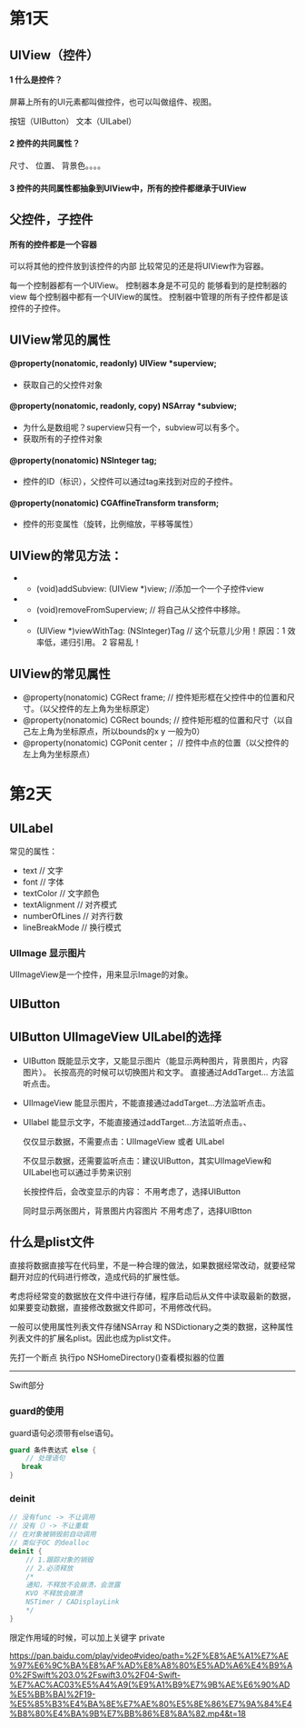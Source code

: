 # 第1天

## UIView（控件）

#### 1 什么是控件？ 
屏幕上所有的UI元素都叫做控件，也可以叫做组件、视图。

按钮（UIButton）   文本（UILabel）

#### 2 控件的共同属性？

尺寸、 位置、 背景色。。。。

#### 3 控件的共同属性都抽象到UIView中，所有的控件都继承于UIView


## 父控件，子控件

#### 所有的控件都是一个容器

可以将其他的控件放到该控件的内部
比较常见的还是将UIView作为容器。

每一个控制器都有一个UIView。
控制器本身是不可见的
能够看到的是控制器的view
每个控制器中都有一个UIView的属性。
控制器中管理的所有子控件都是该控件的子控件。


## UIView常见的属性

#### @property(nonatomic, readonly) UIView *superview;

* 获取自己的父控件对象

#### @property(nonatomic, readonly, copy) NSArray *subview;   

* 为什么是数组呢？superview只有一个，subview可以有多个。
* 获取所有的子控件对象

#### @property(nonatomic) NSInteger tag;   

* 控件的ID（标识），父控件可以通过tag来找到对应的子控件。

#### @property(nonatomic) CGAffineTransform transform;   

* 控件的形变属性（旋转，比例缩放，平移等属性）

## UIView的常见方法：

* - (void)addSubview: (UIView *)view;     //添加一个一个子控件view
* - (void)removeFromSuperview;   // 将自己从父控件中移除。
* - (UIView *)viewWithTag: (NSInteger)Tag   // 这个玩意儿少用！原因：1 效率低，递归引用。 2 容易乱！

## UIView的常见属性

* @property(nonatomic) CGRect frame;     // 控件矩形框在父控件中的位置和尺寸。（以父控件的左上角为坐标原定）
* @property(nonatomic) CGRect bounds;    // 控件矩形框的位置和尺寸（以自己左上角为坐标原点，所以bounds的x y 一般为0）
* @property(nonatomic) CGPonit center；   // 控件中点的位置（以父控件的左上角为坐标原点）



# 第2天

## UILabel

常见的属性：
* text    // 文字
* font    // 字体
* textColor     // 文字颜色
* textAlignment  // 对齐模式
* numberOfLines  // 对齐行数
* lineBreakMode   // 换行模式



### UIImage 显示图片

UIImageView是一个控件，用来显示Image的对象。


## UIButton


## UIButton UIImageView UILabel的选择

* UIButton
	既能显示文字，又能显示图片（能显示两种图片，背景图片，内容图片）。
	长按高亮的时候可以切换图片和文字。
	直接通过AddTarget... 方法监听点击。
* UIImageView
	能显示图片，不能直接通过addTarget...方法监听点击。
	
* UIlabel
	能显示文字，不能直接通过addTarget...方法监听点击。、
	
	
	仅仅显示数据，不需要点击：UIImageView 或者 UILabel
	
	不仅显示数据，还需要监听点击：建议UIButton，其实UIImageView和UILabel也可以通过手势来识别
	
	长按控件后，会改变显示的内容： 不用考虑了，选择UIButton
	
	同时显示两张图片，背景图片内容图片  不用考虑了，选择UIBtton
	
	
	
## 什么是plist文件

直接将数据直接写在代码里，不是一种合理的做法，如果数据经常改动，就要经常翻开对应的代码进行修改，造成代码的扩展性低。

考虑将经常变的数据放在文件中进行存储，程序启动后从文件中读取最新的数据，如果要变动数据，直接修改数据文件即可，不用修改代码。

一般可以使用属性列表文件存储NSArray 和 NSDictionary之类的数据，这种属性列表文件的扩展名plist。因此也成为plist文件。


先打一个断点 执行po NSHomeDirectory()查看模拟器的位置





------


Swift部分

### guard的使用

guard语句必须带有else语句。

```swift
guard 条件表达式 else {
	// 处理语句
   break
}
```



### deinit

```swift
// 没有func -> 不让调用
// 没有（）-> 不让重载
// 在对象被销毁前自动调用
// 类似于OC 的dealloc
deinit {
	// 1.跟踪对象的销毁
	// 2.必须释放
	/*
	通知，不释放不会崩溃，会泄露
	KVO 不释放会崩溃
	NSTimer / CADisplayLink
	*/
}
```	


限定作用域的时候，可以加上关键字 private


https://pan.baidu.com/play/video#video/path=%2F%E8%AE%A1%E7%AE%97%E6%9C%BA%E8%AF%AD%E8%A8%80%E5%AD%A6%E4%B9%A0%2FSwift%203.0%2Fswift3.0%2F04-Swift-%E7%AC%AC03%E5%A4%A9(%E9%A1%B9%E7%9B%AE%E6%90%AD%E5%BB%BA)%2F19-%E5%85%B3%E4%BA%8E%E7%AE%80%E5%8E%86%E7%9A%84%E4%B8%80%E4%BA%9B%E7%BB%86%E8%8A%82.mp4&t=18





